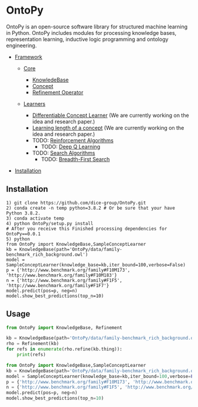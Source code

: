 # OntoPy

OntoPy is an open-source software library for structured machine learning in Python. OntoPy includes modules for processing knowledge bases, representation learning, inductive logic programming and ontology engineering.

- [Framework](#Framework)
    - [Core](#Knowledgebase)
        - [KnowledeBase](#Knowledgebase)
        - [Concept](#Concept)        
        - [Refinement Operator](#Refinements)
        
    - [Learners](#Learners)
        - [Differentiable Concept Learner](#dcl) (We are currently working on the idea and research paper.)
        - [Learning length of a concept](#length) (We are currently working on the idea and research paper.)
        - TODO: [Reinforcement Algorithms](#rl)
            - TODO: [Deep Q Learning](#dql)
        - TODO: [Search Algorithms](#search_algo)
            - TODO: [Breadth-First Search](#bfs)
        
- [Installation](#installation)

## Installation
```
1) git clone https://github.com/dice-group/OntoPy.git
2) conda create -n temp python=3.8.2 # Or be sure that your have Python 3.8.2.
3) conda activate temp
4) python OntoPy/setup.py install
# After you receive this Finished processing dependencies for OntoPy==0.0.1
5) python
from OntoPy import KnowledgeBase,SampleConceptLearner
kb = KnowledgeBase(path='OntoPy/data/family-benchmark_rich_background.owl')
model = SampleConceptLearner(knowledge_base=kb,iter_bound=100,verbose=False)
p = {'http://www.benchmark.org/family#F10M173', 'http://www.benchmark.org/family#F10M183'}
n = {'http://www.benchmark.org/family#F1F5', 'http://www.benchmark.org/family#F1F7'}
model.predict(pos=p, neg=n)
model.show_best_predictions(top_n=10)
```

## Usage

```python
from OntoPy import KnowledgeBase, Refinement

kb = KnowledgeBase(path='OntoPy/data/family-benchmark_rich_background.owl')
rho = Refinement(kb)
for refs in enumerate(rho.refine(kb.thing)):
    print(refs)
```

```python
from OntoPy import KnowledgeBase,SampleConceptLearner
kb = KnowledgeBase(path='OntoPy/data/family-benchmark_rich_background.owl')
model = SampleConceptLearner(knowledge_base=kb,iter_bound=100,verbose=False)
p = {'http://www.benchmark.org/family#F10M173', 'http://www.benchmark.org/family#F10M183'}
n = {'http://www.benchmark.org/family#F1F5', 'http://www.benchmark.org/family#F1F7'}
model.predict(pos=p, neg=n)
model.show_best_predictions(top_n=10)
```

